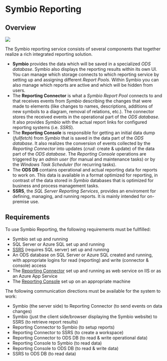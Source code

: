 # Symbio Reporting

## Overview

![](media/overview.png)

The Symbio reporting service consists of several components that together realize a rich integrated reporting solution.

- __Symbio__ provides the data which will be saved in a specialized _ODS database_. Symbio also displays the reporting results within its own UI. You can manage which storage connects to which reporting service by setting up and assigning different _Report Pools_. Within Symbio you can also manage which reports are active and which will be hidden from users.
- The __Reporting Connector__ is what a _Symbio Report Pool_ connects to and that receives events from _Symbio_ describing the changes that were made to elements (like changes to names, descriptions, additions of new symbols to a diagram, removal of relations, etc.). The connector stores the received events in the operational part of the _ODS database_. It also provides _Symbio_ with the actual report links for configured reporting systems (i.e. _SSRS_).
- The __Reporting Console__ is responsible for getting an initial data dump (_fullfetch_) from _Symbio_ that is saved in the data part of the _ODS database_. It also realizes the conversion of events collected by the _Reporting Connector_ into updates (_crud_: create & update) of the data part of the _ODS database_. The _Reporting Console_ operations are triggered by an _admin user_ (for manual and maintenance tasks) or by the _Windows Task Scheduler_ (for recurring tasks).
- The __ODS DB__ contains operational and actual reporting data for reports to work on. This data is available in a format optimized for reporting, in contrast of the data stored in _Symbio_ databases that is optimized for business and process management tasks.
- __SSRS__, the _SQL Server Reporting Services_, provides an enviroment for defining, managing, and running reports. It is mainly intended for on-premise use.

## Requirements

To use Symbio Reporting, the following requirements must be fullfilled:

- Symbio set up and running
- SQL Server or Azure SQL set up and running
- [SSRS](ssrs-and-reports.md) (requires SQL server) set up and running
- An ODS database on SQL Server or Azure SQL created and running, with appropriate logins for read (reporting) and write (connector & console) access
- The [Reporting Connector](reporting-connector.md) set up and running as web service on IIS or as an Azure App Service
- The [Reporting Console](reporting-console.md) set up on an appropriate machine

The following communication directions must be available for the system to work:

- Symbio (the server side) to Reporting Connector (to send events on data changes)
- Symbio (just the client side/browser displaying the Symbio website) to SSRS (to retrieve report results)
- Reporting Connector to Symbio (to setup reports)
- Reporting Connector to SSRS (to create a workspace)
- Reporting Connector to ODS DB (to read & write operational data)
- Reporting Console to Symbio (to read data)
- Reporting Console to ODS DB (to read & write data)
- SSRS to ODS DB (to read data)
